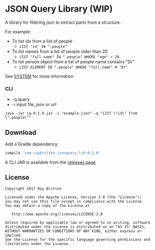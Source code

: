 # JSON Query Library (WIP)

A library for filtering json to extract parts from a structure.

For example:
* To list ids from a list of people
    * `LIST "id" IN ".people"`
* To list names from a list of people older than 20
    * `LIST "full_name" IN ".people" WHERE "age" > 20`
* To list person object from a list of people name contains "Dr"
    * `LIST ELEMENT IN ".people" WHERE "full_name" # "Dr"`
    
See [SYSTEM](https://github.com/raybritton/json-query/blob/master/SYSTEM.md) for more information

### CLI

* -q query
* -i input file, json or url

`java -jar jq-0.1.0.jar -i "example.json" -q "LIST \"id\" from \".people\""`

## Download

Add a Gradle dependency:

```groovy
compile 'com.raybritton.jsonquery:lib:0.2.0'
```

A CLI JAR is available from the [releases page](https://github.com/raybritton/json-query/releases)

## License

```
Copyright 2017 Ray Britton

Licensed under the Apache License, Version 2.0 (the "License");
you may not use this file except in compliance with the License.
You may obtain a copy of the License at

   http://www.apache.org/licenses/LICENSE-2.0

Unless required by applicable law or agreed to in writing, software
distributed under the License is distributed on an "AS IS" BASIS,
WITHOUT WARRANTIES OR CONDITIONS OF ANY KIND, either express or implied.
See the License for the specific language governing permissions and
limitations under the License.
```
